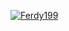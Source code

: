 
[![Ferdy199](https://circleci.com/gh/Ferdy199/MovieApp.svg?style=shield)](https://circleci.com/github/Ferdy199/MovieApp)
